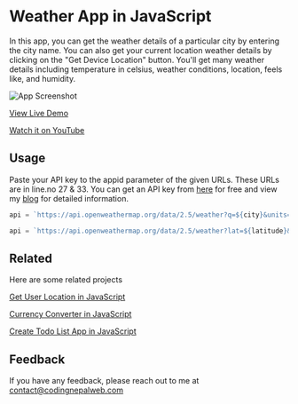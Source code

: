
# Weather App in JavaScript

In this app, you can get the weather details of a particular city by entering the city name. You can also get your current location weather details by clicking on the "Get Device Location" button. You'll get many weather details including temperature in celsius, weather conditions, location, feels like, and humidity.

![App Screenshot](https://img.youtube.com/vi/c1r-NqYkFPc/maxresdefault.jpg)
 
 [View Live Demo](https://codingnepalweb.com/demos/weather-app-in-javascript/)
 
 [Watch it on YouTube](https://youtu.be/c1r-NqYkFPc)
 
## Usage

Paste your API key to the appid parameter of the given URLs. These URLs are in line.no 27 & 33. You can get an API key from [here](https://openweathermap.org/api) for free and view my [blog](https://www.codingnepalweb.com/build-weather-app-html-javascript/) for detailed information.

```javascript
api = `https://api.openweathermap.org/data/2.5/weather?q=${city}&units=metric&appid=your_api_key`;
```
```javascript
api = `https://api.openweathermap.org/data/2.5/weather?lat=${latitude}&lon=${longitude}&units=metric&appid=your_api_key`;
```

## Related

Here are some related projects

[Get User Location in JavaScript](https://www.youtube.com/watch?v=J-lUOFXxG_0)

[Currency Converter in JavaScript](https://www.youtube.com/watch?v=UY7F37KHyI8)

[Create Todo List App in JavaScript](https://www.youtube.com/watch?v=2QIMUBilooc)

## Feedback

If you have any feedback, please reach out to me at contact@codingnepalweb.com
